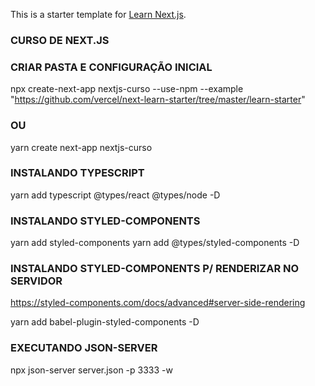 This is a starter template for [Learn Next.js](https://nextjs.org/learn).

### CURSO DE NEXT.JS

### CRIAR PASTA E CONFIGURAÇÃO INICIAL

npx create-next-app nextjs-curso --use-npm --example "https://github.com/vercel/next-learn-starter/tree/master/learn-starter"

### OU

yarn create next-app nextjs-curso

### INSTALANDO TYPESCRIPT

yarn add typescript @types/react @types/node -D

### INSTALANDO STYLED-COMPONENTS

yarn add styled-components
yarn add @types/styled-components -D

### INSTALANDO STYLED-COMPONENTS P/ RENDERIZAR NO SERVIDOR

https://styled-components.com/docs/advanced#server-side-rendering

yarn add babel-plugin-styled-components -D

### EXECUTANDO JSON-SERVER

npx json-server server.json -p 3333 -w
